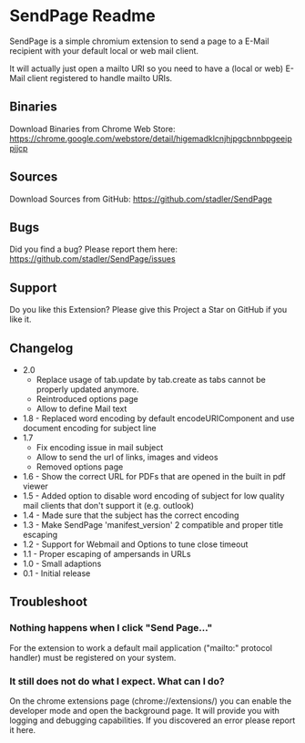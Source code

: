 SendPage Readme
===============

SendPage is a simple chromium extension to send a page to a E-Mail recipient
with your default local or web mail client.

It will actually just open a mailto URI so you need to have a (local or web) E-Mail client registered to handle mailto URIs.

Binaries
--------
Download Binaries from Chrome Web Store:
https://chrome.google.com/webstore/detail/higemadklcnjhjpgcbnnbpgeeippjjcp

Sources
-------
Download Sources from GitHub:
https://github.com/stadler/SendPage

Bugs
----
Did you find a bug? Please report them here:
https://github.com/stadler/SendPage/issues

Support
--------
Do you like this Extension?
Please give this Project a Star on GitHub if you like it.

Changelog
---------
 * 2.0
   * Replace usage of tab.update by tab.create as tabs cannot be properly updated anymore.
   * Reintroduced options page
   * Allow to define Mail text
 * 1.8 - Replaced word encoding by default encodeURIComponent and use document encoding for subject line
 * 1.7
   * Fix encoding issue in mail subject
   * Allow to send the url of links, images and videos
   * Removed options page
 * 1.6 - Show the correct URL for PDFs that are opened in the built in pdf viewer 
 * 1.5 - Added option to disable word encoding of subject for low quality mail clients that don't support it (e.g. outlook)
 * 1.4 - Made sure that the subject has the correct encoding
 * 1.3 - Make SendPage 'manifest_version' 2 compatible and proper title escaping
 * 1.2 - Support for Webmail and Options to tune close timeout
 * 1.1 - Proper escaping of ampersands in URLs
 * 1.0 - Small adaptions
 * 0.1 - Initial release
 
Troubleshoot
------------
### Nothing happens when I click "Send Page..."
For the extension to work a default mail application ("mailto:" protocol handler) must be registered on your system.

### It still does not do what I expect. What can I do?
On the chrome extensions page (chrome://extensions/) you can enable the developer mode and open the background page.
It will provide you with logging and debugging capabilities. If you discovered an error please report it here.
